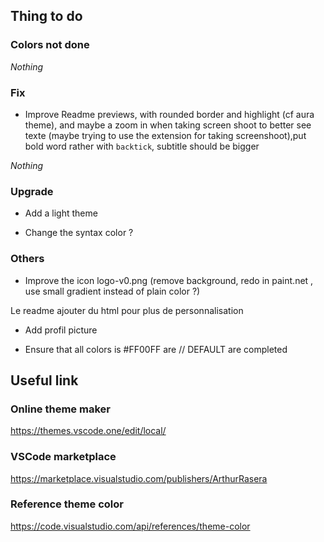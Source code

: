 ## Thing to do

### Colors not done

_Nothing_

### Fix

- Improve Readme previews, with rounded border and highlight (cf aura theme), and maybe a zoom in when taking screen shoot to better see texte (maybe trying to use the extension for taking screenshoot),put bold word rather with `backtick`, subtitle should be bigger

_Nothing_

### Upgrade

- Add a light theme

- Change the syntax color ?

### Others

- Improve the icon logo-v0.png (remove background, redo in paint.net , use small gradient instead of plain color ?)

Le readme ajouter du html pour plus de personnalisation

- Add profil picture

- Ensure that all colors is #FF00FF are // DEFAULT are completed

## Useful link

### Online theme maker

https://themes.vscode.one/edit/local/

### VSCode marketplace

https://marketplace.visualstudio.com/publishers/ArthurRasera

### Reference theme color

https://code.visualstudio.com/api/references/theme-color
